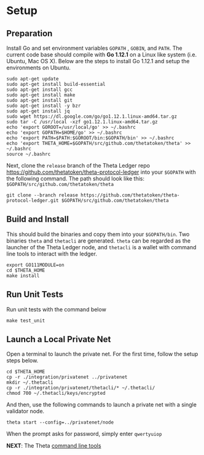 # Setup

## Preparation

Install Go and set environment variables `GOPATH` , `GOBIN`, and `PATH`. The current code base should compile with **Go 1.12.1** on a Linux like system (i.e. Ubuntu, Mac OS X). Below are the steps to install Go 1.12.1 and setup the environments on Ubuntu.

```
sudo apt-get update
sudo apt-get install build-essential
sudo apt-get install gcc
sudo apt-get install make
sudo apt-get install git
sudo apt-get install -y bzr
sudo apt-get install jq
sudo wget https://dl.google.com/go/go1.12.1.linux-amd64.tar.gz
sudo tar -C /usr/local -xzf go1.12.1.linux-amd64.tar.gz
echo 'export GOROOT=/usr/local/go' >> ~/.bashrc
echo 'export GOPATH=$HOME/go' >> ~/.bashrc
echo 'export PATH=$PATH:$GOROOT/bin:$GOPATH/bin' >> ~/.bashrc
echo 'export THETA_HOME=$GOPATH/src/github.com/thetatoken/theta' >> ~/.bashrc
source ~/.bashrc
```

Next, clone the `release` branch of the Theta Ledger repo https://github.com/thetatoken/theta-protocol-ledger into your `$GOPATH` with the following command. The path should look like this: `$GOPATH/src/github.com/thetatoken/theta`

```
git clone --branch release https://github.com/thetatoken/theta-protocol-ledger.git $GOPATH/src/github.com/thetatoken/theta
```

## Build and Install
This should build the binaries and copy them into your `$GOPATH/bin`. Two binaries `theta` and `thetacli` are generated. `theta` can be regarded as the launcher of the Theta Ledger node, and `thetacli` is a wallet with command line tools to interact with the ledger. 
```
export GO111MODULE=on
cd $THETA_HOME
make install
```

## Run Unit Tests
Run unit tests with the command below
```
make test_unit
```

## Launch a Local Private Net
Open a terminal to launch the private net. For the first time, follow the setup steps below.
```
cd $THETA_HOME
cp -r ./integration/privatenet ../privatenet
mkdir ~/.thetacli
cp -r ./integration/privatenet/thetacli/* ~/.thetacli/
chmod 700 ~/.thetacli/keys/encrypted
```
And then, use the following commands to launch a private net with a single validator node.
```
theta start --config=../privatenet/node
```
When the prompt asks for password, simply enter `qwertyuiop`

**NEXT**: The Theta [command line tools](https://github.com/thetatoken/theta-mainnet-integration-guide/blob/master/docs/cmd.md#command-line-tool) 
